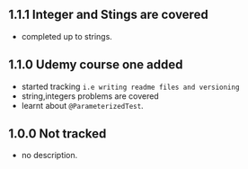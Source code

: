 ## 1.1.1 Integer and Stings are covered 
- completed up to strings.

## 1.1.0 Udemy course one added
- started tracking `i.e writing readme files and versioning`
- string,integers problems are covered
- learnt about `@ParameterizedTest`.

## 1.0.0 Not tracked  
- no description.